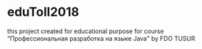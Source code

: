 # eduToll2018

this project created for educational purpose for course "Профессиональная разработка на языке Java" by FDO TUSUR
